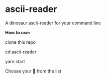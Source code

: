 # ascii-reader

A dinosaur ascii-reader for your command line

**How to use:**

clone this repo

cd ascii-reader

yarn start

Choose your 🦖 from the list
